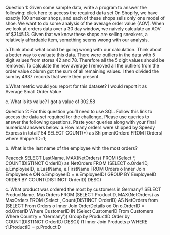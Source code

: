 Question 1: Given some sample data, write a program to answer the following: click here to access the required data set
On Shopify, we have exactly 100 sneaker shops, and each of these shops sells only one model of shoe. We want to do some analysis of the average order value (AOV). When we look at orders data over a 30 day window, we naively calculate an AOV of $3145.13. Given that we know these shops are selling sneakers, a relatively affordable item, something seems wrong with our analysis. 

a.Think about what could be going wrong with our calculation. Think about a better way to evaluate this data.
  There were outliers in the data with 5 digit values from stores 42 and 78. Therefore all the 5 digit values should be removed. To calculate the new average I removed all the outliers from the order value column got the sum of all remaining values. I then divided the sum by 4937 records that were then present.   

b.What metric would you report for this dataset?
I would report it as Average Small Order Value

c. What is its value?
I got a value of 302.58

Question 2: For this question you’ll need to use SQL. Follow this link to access the data set required for the challenge. Please use queries to answer the following questions. Paste your queries along with your final numerical answers below.
a.How many orders were shipped by Speedy Express in total?
54
SELECT COUNT(*) as ShipmentOrderd FROM [Orders] where ShipperID=1;

b. What is the last name of the employee with the most orders?

Peacock
SELECT LastName, MAX(NetOrders) FROM
(Select *, COUNT(DISTINCT OrderID) as NetOrders FROM
(SELECT o.OrderID, e.EmployeeID, e.LastName, e.FirstName
FROM Orders o Inner Join Employees e
ON o.EmployeeID = e.EmployeeID)
GROUP BY EmployeeID
ORDER BY COUNT(DISTINCT OrderID) DESC)
 
 c.  What product was ordered the most by customers in Germany?
 SELECT ProductName, MaxOrders FROM
(SELECT ProductID, MAX(NetOrders) as MaxOrders FROM
(Select , Count(DISTINCT OrderID) AS NetOrders from
(SELECT
From Orders o Inner Join OrderDetails od
On o.OrderID = od.OrderID
Where CustomerID IN
(Select CustomerID From
Customers Where Country = 'Germany'))
Group by ProductID
Order by COUNT(DISTINCT OrderID) DESC)) t1 Inner Join Products p
WHERE t1.ProductID = p.ProductID

